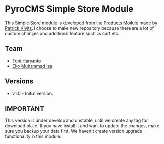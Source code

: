 # PyroCMS Simple Store Module
This Simple Store module is developed from the [Products Module](https://github.com/patrickkivits/PyroCMS-Products-Module) made by [Patrick Kivits](http://twitter.com/patrickkivits).
I choose to make new repository because there are a lot of custom changes and additional feature such as cart etc.

## Team
* [Toni Haryanto](http://toniharyanto.com)
* [Eko Muhammad Isa](https://github.com/ekoisa)

## Versions
* v1.0 - Initial version. 

## IMPORTANT
This version is under develop and unstable, until we create any tag for download place.
If you have install it and want to update the changes, make sure you backup your data first. We haven't create version upgrade functionality in this module.
